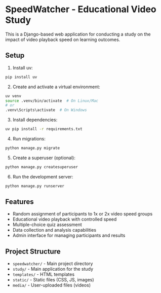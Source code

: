 # SpeedWatcher - Educational Video Study

This is a Django-based web application for conducting a study on the impact of video playback speed on learning outcomes.

## Setup

1. Install uv:
```bash
pip install uv
```

2. Create and activate a virtual environment:
```bash
uv venv
source .venv/bin/activate  # On Linux/Mac
# or
.venv\Scripts\activate  # On Windows
```

3. Install dependencies:
```bash
uv pip install -r requirements.txt
```

4. Run migrations:
```bash
python manage.py migrate
```

5. Create a superuser (optional):
```bash
python manage.py createsuperuser
```

6. Run the development server:
```bash
python manage.py runserver
```

## Features

- Random assignment of participants to 1x or 2x video speed groups
- Educational video playback with controlled speed
- Multiple-choice quiz assessment
- Data collection and analysis capabilities
- Admin interface for managing participants and results

## Project Structure

- `speedwatcher/` - Main project directory
- `study/` - Main application for the study
- `templates/` - HTML templates
- `static/` - Static files (CSS, JS, images)
- `media/` - User-uploaded files (videos)
